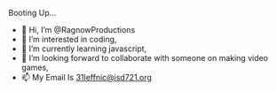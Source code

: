Booting Up...

- 👋 Hi, I’m @RagnowProductions
- 👀 I’m interested in coding,
- 🌱 I’m currently learning javascript,
- 💞️ I’m looking forward to collaborate with someone on making video games,
- 📫 My Email Is 31leffnic@isd721.org

<!---
RagnowProductions/RagnowProductions is a ✨ special ✨ repository because its `Startup.md` (this file) appears on your GitHub profile.
You can click the Preview link to take a look at your changes.
--->
